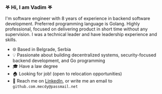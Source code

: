 ### 𖤐 Hi, I am Vadim 𖤐

I'm software engineer with 8 years of experience in backend software development. Preferred programming
language is Golang. Highly professional, focused on delivering product in short time without any supervision. I was a technical leader
and have leadership experience and skills. 

- 🌐 Based in Belgrade, Serbia
- 💡 Passionate about building decentralized systems, security-focused backend development, and Go programming
- 🎓 Have a law degree
- 🏠 Looking for job! (open to relocation opportunities)
- 👋 Reach me on [LinkedIn](https://www.linkedin.com/in/vadim-f-35b815164/), or write me an email to `github.com.mecdy@passmail.net`
